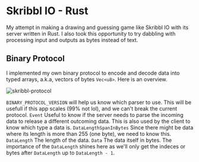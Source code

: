 # Skribbl IO - Rust

My attempt in making a drawing and guessing game like Skribbl IO with its server written in Rust. I also took this opportunity to try dabbling with processing input and outputs as bytes instead of text.

## Binary Protocol

I implemented my own binary protocol to encode and decode data into typed arrays, a.k.a, vectors of bytes `Vec<u8>`. Here is an overview.

![skribbl-protocol](https://github.com/Ragudos/skribbl/assets/133567781/7beca070-534c-43dd-821c-8679b859dd7e)

`BINARY_PROTOCOL_VERSION` will help us know which parser to use. This will be usefull if this app scales (99% not lol), and we can't break the current protocol.
`Event` Useful to know if the server needs to parse the incoming data to release a different outcoming data. This is also used by the client to know which type a data is.
`DataLengthSpanInBytes` Since there might be data where its length is more than 255 (one byte), we need to know this.
`DataLength` The length of the data.
`Data` The data itself in bytes. The importance of the `DataLength` shines here as we'll only get the indeces or bytes after `DataLength` up to `DataLength - 1`.
